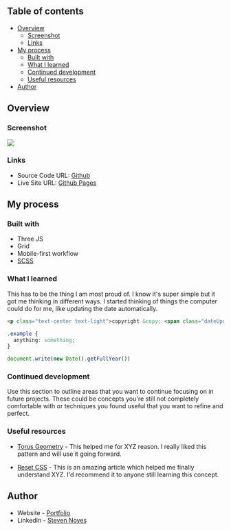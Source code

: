 ## Table of contents

- [Overview](#overview)
  - [Screenshot](#screenshot)
  - [Links](#links)
- [My process](#my-process)
  - [Built with](#built-with)
  - [What I learned](#what-i-learned)
  - [Continued development](#continued-development)
  - [Useful resources](#useful-resources)
- [Author](#author)

## Overview

### Screenshot

![](./screenshot.jpg)

### Links

- Source Code URL: [Github](https://github.com/SteveNoyes/faqAccordionCard)
- Live Site URL: [Github Pages](https://stevenoyes.github.io/faqAccordionCard/)

## My process

### Built with
- Three JS
- Grid
- Mobile-first workflow
- [SCSS](https://blog.logrocket.com/the-definitive-guide-to-scss/)

### What I learned

This has to be the thing I am most proud of. I know it's super simple but it got me thinking in different ways. I started thinking of things the computer could  do for me, like updating the date automatically. 

```html
<p class="text-center text-light">copyright &copy; <span class="dateUpdate"></span><script>document.write(new Date().getFullYear())</script> stevenNoyes All Lorem Reserved</p>
```
```css
.example {
  anything: something;
}
```
```js
document.write(new Date().getFullYear())
```

### Continued development

Use this section to outline areas that you want to continue focusing on in future projects. These could be concepts you're still not completely comfortable with or techniques you found useful that you want to refine and perfect.

### Useful resources

- [Torus Geometry](https://threejs.org/docs/#api/en/geometries/TorusGeometry) - This helped me for XYZ reason. I really liked this pattern and will use it going forward.

- [Reset CSS](https://meyerweb.com/eric/tools/css/reset/) - This is an amazing article which helped me finally understand XYZ. I'd recommend it to anyone still learning this concept.

## Author

- Website - [Portfolio](https://www.stevenmnoyes.com)
- LinkedIn - [Steven Noyes](https://www.linkedin.com/in/steven-noyes/)
